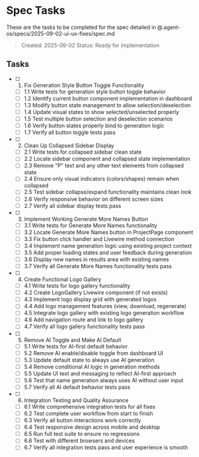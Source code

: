 # Spec Tasks

These are the tasks to be completed for the spec detailed in @.agent-os/specs/2025-09-02-ui-ux-fixes/spec.md

> Created: 2025-09-02
> Status: Ready for Implementation

## Tasks

- [ ] 1. Fix Generation Style Button Toggle Functionality
  - [ ] 1.1 Write tests for generation style button toggle behavior
  - [ ] 1.2 Identify current button component implementation in dashboard
  - [ ] 1.3 Modify button state management to allow selection/deselection
  - [ ] 1.4 Update visual states to show selected/unselected properly
  - [ ] 1.5 Test multiple button selection and deselection scenarios
  - [ ] 1.6 Verify button states properly bind to generation logic
  - [ ] 1.7 Verify all button toggle tests pass

- [ ] 2. Clean Up Collapsed Sidebar Display
  - [ ] 2.1 Write tests for collapsed sidebar clean state
  - [ ] 2.2 Locate sidebar component and collapsed state implementation
  - [ ] 2.3 Remove "P" text and any other text elements from collapsed state
  - [ ] 2.4 Ensure only visual indicators (colors/shapes) remain when collapsed
  - [ ] 2.5 Test sidebar collapse/expand functionality maintains clean look
  - [ ] 2.6 Verify responsive behavior on different screen sizes
  - [ ] 2.7 Verify all sidebar display tests pass

- [ ] 3. Implement Working Generate More Names Button
  - [ ] 3.1 Write tests for Generate More Names functionality
  - [ ] 3.2 Locate Generate More Names button in ProjectPage component
  - [ ] 3.3 Fix button click handler and Livewire method connection
  - [ ] 3.4 Implement name generation logic using existing project context
  - [ ] 3.5 Add proper loading states and user feedback during generation
  - [ ] 3.6 Display new names in results area with existing names
  - [ ] 3.7 Verify all Generate More Names functionality tests pass

- [ ] 4. Create Functional Logo Gallery
  - [ ] 4.1 Write tests for logo gallery functionality
  - [ ] 4.2 Create LogoGallery Livewire component (if not exists)
  - [ ] 4.3 Implement logo display grid with generated logos
  - [ ] 4.4 Add logo management features (view, download, regenerate)
  - [ ] 4.5 Integrate logo gallery with existing logo generation workflow
  - [ ] 4.6 Add navigation route and link to logo gallery
  - [ ] 4.7 Verify all logo gallery functionality tests pass

- [ ] 5. Remove AI Toggle and Make AI Default
  - [ ] 5.1 Write tests for AI-first default behavior
  - [ ] 5.2 Remove AI enable/disable toggle from dashboard UI
  - [ ] 5.3 Update default state to always use AI generation
  - [ ] 5.4 Remove conditional AI logic in generation methods
  - [ ] 5.5 Update UI text and messaging to reflect AI-first approach
  - [ ] 5.6 Test that name generation always uses AI without user input
  - [ ] 5.7 Verify all AI default behavior tests pass

- [ ] 6. Integration Testing and Quality Assurance
  - [ ] 6.1 Write comprehensive integration tests for all fixes
  - [ ] 6.2 Test complete user workflow from start to finish
  - [ ] 6.3 Verify all button interactions work correctly
  - [ ] 6.4 Test responsive design across mobile and desktop
  - [ ] 6.5 Run full test suite to ensure no regressions
  - [ ] 6.6 Test with different browsers and devices
  - [ ] 6.7 Verify all integration tests pass and user experience is smooth